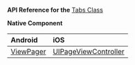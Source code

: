 **API Reference for the** [Tabs Class](https://docs.nativescript.org/api-reference/classes/_ui_tab_view_.tabs)

**Native Component**

| Android               | iOS      |
|:----------------------|:---------|
| [ViewPager](https://developer.android.com/reference/android/support/v4/view/ViewPager) | [UIPageViewController](https://developer.apple.com/documentation/uikit/uipageviewcontroller?language=objc) | 
